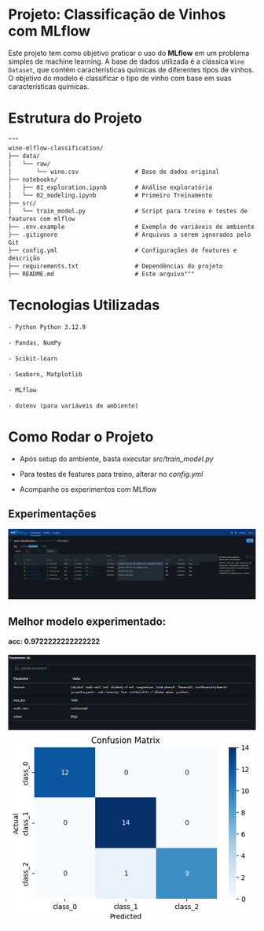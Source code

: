 # Projeto: Classificação de Vinhos com MLflow

Este projeto tem como objetivo praticar o uso do **MLflow** em um problema simples de machine learning. A base de dados utilizada é a clássica `Wine Dataset`, que contém características químicas de diferentes tipos de vinhos. O objetivo do modelo é classificar o tipo de vinho com base em suas características químicas.

# Estrutura do Projeto
<pre><code>"""
wine-mlflow-classification/
├── data/
│   └── raw/
│       └── wine.csv                # Base de dados original
├── notebooks/
│   ├── 01_exploration.ipynb        # Análise exploratória
│   └── 02_modeling.ipynb           # Primeiro Treinamento 
├── src/
│   └── train_model.py              # Script para treino e testes de features com mlflow
├── .env.example                    # Exemplo de variáveis de ambiente
├── .gitignore                      # Arquivos a serem ignorados pelo Git
├── config.yml                      # Configurações de features e descrição
├── requirements.txt                # Dependências do projeto
├── README.md                       # Este arquivo"""
</code></pre>

# Tecnologias Utilizadas
    - Python Python 3.12.9

    - Pandas, NumPy
  
    - Scikit-learn
  
    - Seaborn, Matplotlib
  
    - MLflow
  
    - dotenv (para variáveis de ambiente)

# Como Rodar o Projeto

- Após setup do ambiente, basta executar *src/train_model.py*

- Para testes de features para treino, alterar no *config.yml*

- Acompanhe os experimentos com MLflow
  
## Experimentações
![alt text](image.png)

## Melhor modelo experimentado: 

#### acc: 0.9722222222222222
![alt text](image-1.png)
![alt text](image-2.png)

